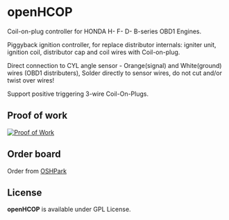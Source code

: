 # openHCOP

Coil-on-plug controller for HONDA H- F- D- B-series OBD1 Engines.

Piggyback ignition controller, for replace distributor internals: igniter unit, ignition coil, distributor cap and coil wires with Coil-on-plug.

Direct connection to CYL angle sensor - Orange(signal) and White(ground) wires (OBD1 distributers),
Solder directly to sensor wires, do not cut and/or twist over wires!

Support positive triggering 3-wire Coil-On-Plugs.

## Proof of work

[![Proof of Work](https://img.youtube.com/vi/j7przlhhsT8/0.jpg)](https://www.youtube.com/watch?v=j7przlhhsT8)

## Order board

Order from [OSHPark](https://oshpark.com/shared_projects/zJNEvHbp)

## License

**openHCOP** is available under GPL License.
